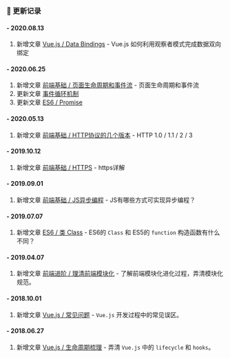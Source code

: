 ### 📝 更新记录

#### - 2020.08.13

  1. 新增文章 [Vue.js / Data Bindings](/vuejs/data-bindings) - Vue.js 如何利用观察者模式完成数据双向绑定

#### - 2020.06.25

  1. 新增文章 [前端基础 / 页面生命周期和事件流](/base/page-event-flow) - 页面生命周期和事件流
  2. 更新文章 [事件循环机制](advanced/event-loop)
  3. 更新文章 [ES6 / Promise](es6/promise)

#### - 2020.05.13

  1. 新增文章 [前端基础 / HTTP协议的几个版本](/base/http-version) - HTTP 1.0 / 1.1 / 2 / 3

#### - 2019.10.12

  1. 新增文章 [前端基础 / HTTPS](/base/https) - https详解

#### - 2019.09.01

  1. 新增文章 [前端基础 / JS异步编程](/base/js-asynchronous-programming) - JS有哪些方式可实现异步编程？

#### - 2019.07.07

  1. 新增文章 [ES6 / 类 Class](/es6/class) - ES6的 `Class` 和 ES5的 `function` 构造函数有什么不同？

#### - 2019.04.07

  1. 新增文章 [前端进阶 / 理清前端模块化](/advanced/clear-front-end-modular) - 了解前端模块化进化过程，弄清模块化规范。

#### - 2018.10.01

  1. 新增文章 [Vue.js / 常见问题](/vuejs/problems) - `Vue.js` 开发过程中的常见误区。

#### - 2018.06.27

  1. 新增文章 [Vue.js / 生命周期梳理](/vuejs/lifecycle) - 弄清 `Vue.js` 中的 `lifecycle` 和 `hooks`。
